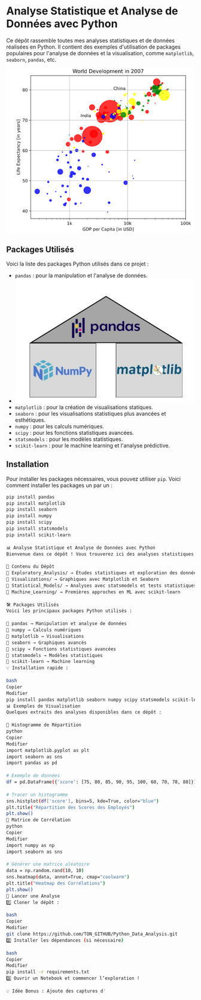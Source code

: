# Analyse Statistique et Analyse de Données avec Python

Ce dépôt rassemble toutes mes analyses statistiques et de données réalisées en Python. Il contient des exemples d'utilisation de packages populaires pour l'analyse de données et la visualisation, comme `matplotlib`, `seaborn`, `pandas`, etc.


![Scatterplt](https://github.com/SORADATA/Python/blob/main/Python%20for%20Data%20Science/Python_Analysis/Images/Scatter.png)

## Packages Utilisés

Voici la liste des packages Python utilisés dans ce projet :

- `pandas` : pour la manipulation et l'analyse de données.
- ![Pandas](https://github.com/SORADATA/Python/blob/main/Python%20for%20Data%20Science/Python_Analysis/Images/Pandas.png)
- `matplotlib` : pour la création de visualisations statiques.
- `seaborn` : pour les visualisations statistiques plus avancées et esthétiques.
- `numpy` : pour les calculs numériques.
- `scipy` : pour les fonctions statistiques avancées.
- `statsmodels` : pour les modèles statistiques.
- `scikit-learn` : pour le machine learning et l'analyse prédictive.

## Installation

Pour installer les packages nécessaires, vous pouvez utiliser `pip`. Voici comment installer les packages un par un :

```bash
pip install pandas
pip install matplotlib
pip install seaborn
pip install numpy
pip install scipy
pip install statsmodels
pip install scikit-learn

📊 Analyse Statistique et Analyse de Données avec Python
Bienvenue dans ce dépôt ! Vous trouverez ici des analyses statistiques et explorations de données en Python, accompagnées de visualisations et d'exemples d'utilisation de bibliothèques populaires.

📌 Contenu du Dépôt
📂 Exploratory_Analysis/ → Études statistiques et exploration des données
📂 Visualizations/ → Graphiques avec Matplotlib et Seaborn
📂 Statistical_Models/ → Analyses avec statsmodels et tests statistiques
📂 Machine_Learning/ → Premières approches en ML avec scikit-learn

🛠️ Packages Utilisés
Voici les principaux packages Python utilisés :

📌 pandas → Manipulation et analyse de données
📌 numpy → Calculs numériques
📌 matplotlib → Visualisations
📌 seaborn → Graphiques avancés
📌 scipy → Fonctions statistiques avancées
📌 statsmodels → Modèles statistiques
📌 scikit-learn → Machine learning
💡 Installation rapide :

bash
Copier
Modifier
pip install pandas matplotlib seaborn numpy scipy statsmodels scikit-learn
📊 Exemples de Visualisation
Quelques extraits des analyses disponibles dans ce dépôt :

🔹 Histogramme de Répartition
python
Copier
Modifier
import matplotlib.pyplot as plt
import seaborn as sns
import pandas as pd

# Exemple de données
df = pd.DataFrame({'score': [75, 80, 85, 90, 95, 100, 60, 70, 78, 88]})

# Tracer un histogramme
sns.histplot(df['score'], bins=5, kde=True, color="blue")
plt.title("Répartition des Scores des Employés")
plt.show()
🔹 Matrice de Corrélation
python
Copier
Modifier
import numpy as np
import seaborn as sns

# Générer une matrice aléatoire
data = np.random.rand(10, 10)
sns.heatmap(data, annot=True, cmap="coolwarm")
plt.title("Heatmap des Corrélations")
plt.show()
🚀 Lancer une Analyse
1️⃣ Cloner le dépôt :

bash
Copier
Modifier
git clone https://github.com/TON_GITHUB/Python_Data_Analysis.git
2️⃣ Installer les dépendances (si nécessaire)

bash
Copier
Modifier
pip install -r requirements.txt
3️⃣ Ouvrir un Notebook et commencer l’exploration !

💡 Idée Bonus : Ajoute des captures d'
